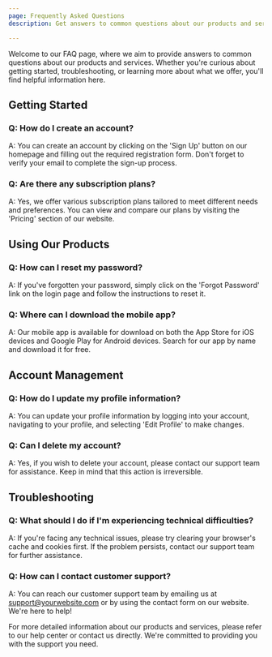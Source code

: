 ```yaml
---
page: Frequently Asked Questions
description: Get answers to common questions about our products and services.

---
```




Welcome to our FAQ page, where we aim to provide answers to common questions about our products and services. Whether you're curious about getting started, troubleshooting, or learning more about what we offer, you'll find helpful information here.

## Getting Started

### Q: How do I create an account?
A: You can create an account by clicking on the 'Sign Up' button on our homepage and filling out the required registration form. Don't forget to verify your email to complete the sign-up process.

### Q: Are there any subscription plans?
A: Yes, we offer various subscription plans tailored to meet different needs and preferences. You can view and compare our plans by visiting the 'Pricing' section of our website.

## Using Our Products

### Q: How can I reset my password?
A: If you've forgotten your password, simply click on the 'Forgot Password' link on the login page and follow the instructions to reset it.

### Q: Where can I download the mobile app?
A: Our mobile app is available for download on both the App Store for iOS devices and Google Play for Android devices. Search for our app by name and download it for free.

## Account Management

### Q: How do I update my profile information?
A: You can update your profile information by logging into your account, navigating to your profile, and selecting 'Edit Profile' to make changes.

### Q: Can I delete my account?
A: Yes, if you wish to delete your account, please contact our support team for assistance. Keep in mind that this action is irreversible.

## Troubleshooting

### Q: What should I do if I'm experiencing technical difficulties?
A: If you're facing any technical issues, please try clearing your browser's cache and cookies first. If the problem persists, contact our support team for further assistance.

### Q: How can I contact customer support?
A: You can reach our customer support team by emailing us at [support@yourwebsite.com](mailto:support@yourwebsite.com) or by using the contact form on our website. We're here to help!

For more detailed information about our products and services, please refer to our help center or contact us directly. We're committed to providing you with the support you need.
